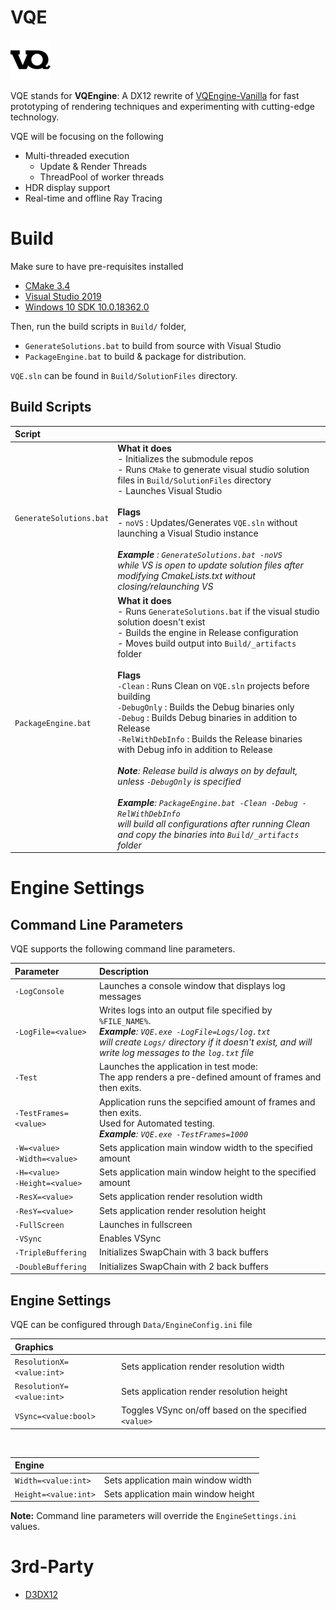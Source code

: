 # VQE

![](Data/Icons/VQEngine-icon.png) 

VQE stands for **VQEngine**: A DX12 rewrite of [VQEngine-Vanilla](https://github.com/vilbeyli/VQEngine) for fast prototyping of rendering techniques and experimenting with cutting-edge technology.

VQE will be focusing on the following

 - Multi-threaded execution
   - Update & Render Threads
   - ThreadPool of worker threads
 - HDR display support
 - Real-time and offline Ray Tracing



# Build

Make sure to have pre-requisites installed 

- [CMake 3.4](https://cmake.org/download/)
- [Visual Studio 2019](https://visualstudio.microsoft.com/downloads/)
- [Windows 10 SDK 10.0.18362.0](https://developer.microsoft.com/en-us/windows/downloads/windows-10-sdk)

Then, run the build scripts in `Build/` folder,

- `GenerateSolutions.bat` to build from source with Visual Studio
- `PackageEngine.bat` to build & package for distribution.

`VQE.sln` can be found in `Build/SolutionFiles` directory.

## Build Scripts


| Script | |
| :-- | :-- |
| `GenerateSolutions.bat` | **What it does** <br/>- Initializes the submodule repos<br/> - Runs `CMake` to generate visual studio solution files in `Build/SolutionFiles` directory <br/> - Launches Visual Studio <br/> <br/> **Flags** <br/> - `noVS` : Updates/Generates `VQE.sln` without launching a Visual Studio instance <br/><br/> ***Example** : `GenerateSolutions.bat -noVS` <br/> while VS is open to update solution files after modifying CmakeLists.txt without closing/relaunching VS*
| `PackageEngine.bat` | **What it does** <br/>  - Runs `GenerateSolutions.bat` if the visual studio solution doesn't exist <br/> - Builds the engine in Release configuration <br/> - Moves build output into `Build/_artifacts` folder <br/> <br/> **Flags** <br/> `-Clean` : Runs Clean on `VQE.sln` projects before building <br/> `-DebugOnly` : Builds the Debug binaries only <br/> `-Debug` : Builds Debug binaries in addition to Release <br/> `-RelWithDebInfo` : Builds the Release binaries with Debug info in addition to Release    <br/><br/> ***Note**: Release build is always on by default, unless `-DebugOnly` is specified* <br/><br/> ***Example**: `PackageEngine.bat -Clean -Debug -RelWithDebInfo ` <br/>will build all configurations after running Clean and copy the binaries into `Build/_artifacts` folder*

# Engine Settings

## Command Line Parameters

VQE supports the following command line parameters.

| Parameter | Description |
| :-- | :-- |
| `-LogConsole` | Launches a console window that displays log messages |
| `-LogFile=<value>` | Writes logs into an output file specified by `%FILE_NAME%`. <br/> ***Example**: `VQE.exe -LogFile=Logs/log.txt` <br/>will create `Logs/` directory if it doesn't exist, and will write log messages to the `log.txt` file*
| `-Test` | Launches the application in test mode: <br/> The app renders a pre-defined amount of frames and then exits. |
| `-TestFrames=<value>` | Application runs the sepcified amount of frames and then exits. <br/>Used for Automated testing. <br/> ***Example**: `VQE.exe -TestFrames=1000`* |
| `-W=<value>` <br/> `-Width=<value>` | Sets application main window width to the specified amount |
| `-H=<value>` <br/> `-Height=<value>` | Sets application main window height to the specified amount |
| `-ResX=<value>` | Sets application render resolution width |
| `-ResY=<value>` | Sets application render resolution height |
| `-FullScreen` | Launches in fullscreen |
| `-VSync` | Enables VSync  |
| `-TripleBuffering` | Initializes SwapChain with 3 back buffers |
| `-DoubleBuffering` | Initializes SwapChain with 2 back buffers |

## Engine Settings

VQE can be configured through `Data/EngineConfig.ini` file

| Graphics | |
| :-- | :-- |
| `ResolutionX=<value:int>` | Sets application render resolution width | 
| `ResolutionY=<value:int>` | Sets application render resolution height |
| `VSync=<value:bool>` | Toggles VSync on/off based on the specified `<value>` |

<br/>

| Engine | |
| :-- | :-- |
| `Width=<value:int>` | Sets application main window width | 
| `Height=<value:int>` | Sets application main window height |


**Note:** Command line parameters will override the `EngineSettings.ini` values.

# 3rd-Party

- [D3DX12](https://github.com/microsoft/DirectX-Graphics-Samples/tree/master/Libraries/D3DX12)
